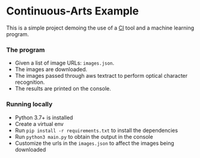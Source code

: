 # Continuous-Arts Example


This is a simple project demoing the use of a [CI](https://en.wikipedia.org/wiki/Continuous_integration) tool and a machine learning program.

### The program
- Given a list of image URLs: `images.json`.
- The images are downloaded.
- The images passed through aws textract to perform optical character recognition.
- The results are printed on the console.

### Running locally
- Python 3.7+ is installed
- Create a virtual env
- Run `pip install -r requirements.txt` to install the dependencies
- Run `python3 main.py` to obtain the output in the console
- Customize the urls in the `images.json` to affect the images being downloaded

